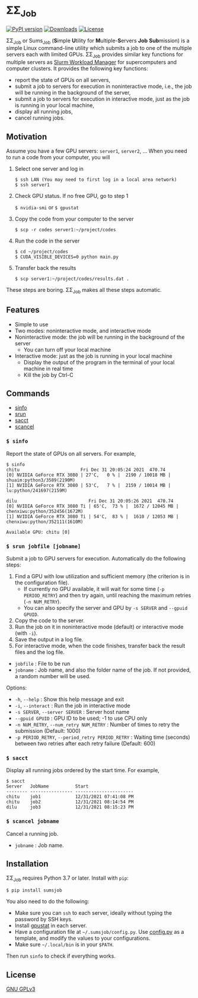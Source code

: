 # &Sigma;&Sigma;<sub>Job</sub>

[![PyPI version](https://badge.fury.io/py/SumsJob.svg)](https://badge.fury.io/py/SumsJob)
[![Downloads](https://pepy.tech/badge/sumsjob)](https://pepy.tech/project/sumsjob)
[![License](https://img.shields.io/github/license/lululxvi/sumsjob)](https://github.com/lululxvi/sumsjob/blob/master/LICENSE)

&Sigma;&Sigma;<sub>Job</sub> or Sums<sub>Job</sub> (**S**imple **U**tility for **M**ultiple-**S**ervers **Job** **Sub**mission) is a simple Linux command-line utility which submits a job to one of the multiple servers each with limited GPUs. &Sigma;&Sigma;<sub>Job</sub> provides similar key functions for multiple servers as [Slurm Workload Manager](https://slurm.schedmd.com) for supercomputers and computer clusters. It provides the following key functions:

- report the state of GPUs on all servers,
- submit a job to servers for execution in noninteractive mode, i.e., the job will be running in the background of the server,
- submit a job to servers for execution in interactive mode, just as the job is running in your local machine,
- display all running jobs,
- cancel running jobs.

## Motivation

Assume you have a few GPU servers: `server1`, `server2`, ... When you need to run a code from your computer, you will

1. Select one server and log in

       $ ssh LAN (You may need to first log in a local area network)
       $ ssh server1

1. Check GPU status. If no free GPU, go to step 1

   `$ nvidia-smi` or `$ gpustat`

1. Copy the code from your computer to the server

       $ scp -r codes server1:~/project/codes

1. Run the code in the server

       $ cd ~/project/codes
       $ CUDA_VISIBLE_DEVICES=0 python main.py

1. Transfer back the results

       $ scp server1:~/project/codes/results.dat .

These steps are boring. &Sigma;&Sigma;<sub>Job</sub> makes all these steps automatic.

## Features

- Simple to use
- Two modes: noninteractive mode, and interactive mode
- Noninteractive mode: the job will be running in the background of the server
    + You can turn off your local machine
- Interactive mode: just as the job is running in your local machine
    + Display the output of the program in the terminal of your local machine in real time
    + Kill the job by Ctrl-C

## Commands

- [sinfo](#-sinfo)
- [srun](#-srun-jobfile-jobname)
- [sacct](#-sacct)
- [scancel](#-scancel-jobname)

### `$ sinfo`

Report the state of GPUs on all servers. For example,

```
$ sinfo
chitu                       Fri Dec 31 20:05:24 2021  470.74
[0] NVIDIA GeForce RTX 3080 | 27'C,   0 % |  2190 / 10018 MB | shuaim:python3/3589(2190M)
[1] NVIDIA GeForce RTX 3080 | 53'C,   7 % |  2159 / 10014 MB | lu:python/241697(2159M)

dilu                           Fri Dec 31 20:05:26 2021  470.74
[0] NVIDIA GeForce RTX 3080 Ti | 65'C,  73 % |  1672 / 12045 MB | chenxiwu:python/352456(1672M)
[1] NVIDIA GeForce RTX 3080 Ti | 54'C,  83 % |  1610 / 12053 MB | chenxiwu:python/352111(1610M)

Available GPU: chitu [0]
```

### `$ srun jobfile [jobname]`

Submit a job to GPU servers for execution. Automatically do the following steps:

1. Find a GPU with low utilization and sufficient memory (the criterion is in the configuration file).
    - If currently no GPU available, it will wait for some time (`-p PERIOD_RETRY`) and then try again, until reaching the maximum retries (`-n NUM_RETRY`).
    - You can also specify the server and GPU by `-s SERVER` and `--gpuid GPUID`.
1. Copy the code to the server.
1. Run the job on it in noninteractive mode (default) or interactive mode (with `-i`).
1. Save the output in a log file.
1. For interactive mode, when the code finishes, transfer back the result files and the log file.

- `jobfile` : File to be run
- `jobname` : Job name, and also the folder name of the job. If not provided, a random number will be used.

Options:

- `-h`, `--help` : Show this help message and exit
- `-i`, `--interact` : Run the job in interactive mode
- `-s SERVER`, `--server SERVER` : Server host name
- `--gpuid GPUID` : GPU ID to be used; -1 to use CPU only
- `-n NUM_RETRY`, `--num_retry NUM_RETRY` : Number of times to retry the submission (Default: 1000)
- `-p PERIOD_RETRY`, `--period_retry PERIOD_RETRY` : Waiting time (seconds) between two retries after each retry failure (Default: 600)

### `$ sacct`

Display all running jobs ordered by the start time. For example,

```
$ sacct
Server   JobName          Start
-------- ---------------- ----------------------
chitu    job1             12/31/2021 07:41:08 PM
chitu    job2             12/31/2021 08:14:54 PM
dilu     job3             12/31/2021 08:15:23 PM
```

### `$ scancel jobname`

Cancel a running job.

- `jobname` : Job name.

## Installation

&Sigma;&Sigma;<sub>Job</sub> requires Python 3.7 or later. Install with `pip`:

```
$ pip install sumsjob
```

You also need to do the following:

- Make sure you can `ssh` to each server, ideally without typing the password by SSH keys.
- Install [gpustat](https://github.com/wookayin/gpustat) in each server.
- Have a configuration file at `~/.sumsjob/config.py`. Use [config.py](https://github.com/lululxvi/sumsjob/blob/master/sumsjob/config.py) as a template, and modify the values to your configurations.
- Make sure `~/.local/bin` is in your `$PATH`.

Then run `sinfo` to check if everything works.

## License

[GNU GPLv3](LICENSE)
